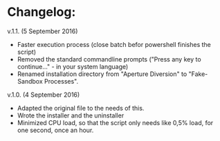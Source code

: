 # Changelog:

v.1.1. (5 September 2016)
* Faster execution process (close batch befor powershell finishes the script)
* Removed the standard commandline prompts ("Press any key to continue..." - in your system language)
* Renamed installation directory from "Aperture Diversion" to "Fake-Sandbox Processes".

v.1.0. (4 September 2016)
* Adapted the original file to the needs of this.
* Wrote the installer and the uninstaller
* Minimized CPU load, so that the script only needs like 0,5% load, for one second, once an hour.
